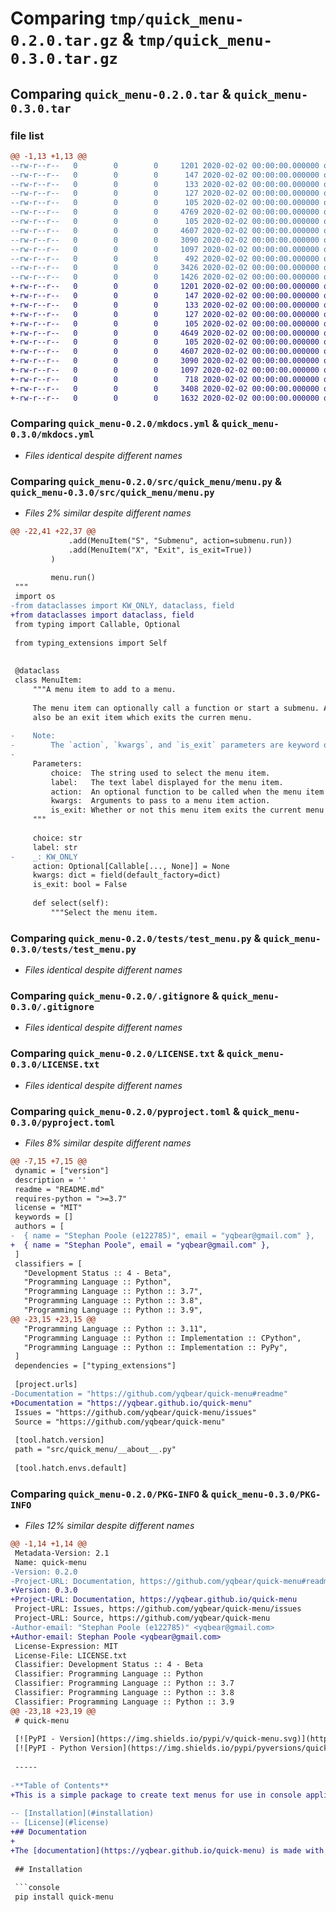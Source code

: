 # Comparing `tmp/quick_menu-0.2.0.tar.gz` & `tmp/quick_menu-0.3.0.tar.gz`

## Comparing `quick_menu-0.2.0.tar` & `quick_menu-0.3.0.tar`

### file list

```diff
@@ -1,13 +1,13 @@
--rw-r--r--   0        0        0     1201 2020-02-02 00:00:00.000000 quick_menu-0.2.0/mkdocs.yml
--rw-r--r--   0        0        0      147 2020-02-02 00:00:00.000000 quick_menu-0.2.0/.vscode/settings.json
--rw-r--r--   0        0        0      133 2020-02-02 00:00:00.000000 quick_menu-0.2.0/docs/index.md
--rw-r--r--   0        0        0      127 2020-02-02 00:00:00.000000 quick_menu-0.2.0/src/quick_menu/__about__.py
--rw-r--r--   0        0        0      105 2020-02-02 00:00:00.000000 quick_menu-0.2.0/src/quick_menu/__init__.py
--rw-r--r--   0        0        0     4769 2020-02-02 00:00:00.000000 quick_menu-0.2.0/src/quick_menu/menu.py
--rw-r--r--   0        0        0      105 2020-02-02 00:00:00.000000 quick_menu-0.2.0/tests/__init__.py
--rw-r--r--   0        0        0     4607 2020-02-02 00:00:00.000000 quick_menu-0.2.0/tests/test_menu.py
--rw-r--r--   0        0        0     3090 2020-02-02 00:00:00.000000 quick_menu-0.2.0/.gitignore
--rw-r--r--   0        0        0     1097 2020-02-02 00:00:00.000000 quick_menu-0.2.0/LICENSE.txt
--rw-r--r--   0        0        0      492 2020-02-02 00:00:00.000000 quick_menu-0.2.0/README.md
--rw-r--r--   0        0        0     3426 2020-02-02 00:00:00.000000 quick_menu-0.2.0/pyproject.toml
--rw-r--r--   0        0        0     1426 2020-02-02 00:00:00.000000 quick_menu-0.2.0/PKG-INFO
+-rw-r--r--   0        0        0     1201 2020-02-02 00:00:00.000000 quick_menu-0.3.0/mkdocs.yml
+-rw-r--r--   0        0        0      147 2020-02-02 00:00:00.000000 quick_menu-0.3.0/.vscode/settings.json
+-rw-r--r--   0        0        0      133 2020-02-02 00:00:00.000000 quick_menu-0.3.0/docs/index.md
+-rw-r--r--   0        0        0      127 2020-02-02 00:00:00.000000 quick_menu-0.3.0/src/quick_menu/__about__.py
+-rw-r--r--   0        0        0      105 2020-02-02 00:00:00.000000 quick_menu-0.3.0/src/quick_menu/__init__.py
+-rw-r--r--   0        0        0     4649 2020-02-02 00:00:00.000000 quick_menu-0.3.0/src/quick_menu/menu.py
+-rw-r--r--   0        0        0      105 2020-02-02 00:00:00.000000 quick_menu-0.3.0/tests/__init__.py
+-rw-r--r--   0        0        0     4607 2020-02-02 00:00:00.000000 quick_menu-0.3.0/tests/test_menu.py
+-rw-r--r--   0        0        0     3090 2020-02-02 00:00:00.000000 quick_menu-0.3.0/.gitignore
+-rw-r--r--   0        0        0     1097 2020-02-02 00:00:00.000000 quick_menu-0.3.0/LICENSE.txt
+-rw-r--r--   0        0        0      718 2020-02-02 00:00:00.000000 quick_menu-0.3.0/README.md
+-rw-r--r--   0        0        0     3408 2020-02-02 00:00:00.000000 quick_menu-0.3.0/pyproject.toml
+-rw-r--r--   0        0        0     1632 2020-02-02 00:00:00.000000 quick_menu-0.3.0/PKG-INFO
```

### Comparing `quick_menu-0.2.0/mkdocs.yml` & `quick_menu-0.3.0/mkdocs.yml`

 * *Files identical despite different names*

### Comparing `quick_menu-0.2.0/src/quick_menu/menu.py` & `quick_menu-0.3.0/src/quick_menu/menu.py`

 * *Files 2% similar despite different names*

```diff
@@ -22,41 +22,37 @@
             .add(MenuItem("S", "Submenu", action=submenu.run))
             .add(MenuItem("X", "Exit", is_exit=True))
         )
 
         menu.run()
 """
 import os
-from dataclasses import KW_ONLY, dataclass, field
+from dataclasses import dataclass, field
 from typing import Callable, Optional
 
 from typing_extensions import Self
 
 
 @dataclass
 class MenuItem:
     """A menu item to add to a menu.
 
     The menu item can optionally call a function or start a submenu. A menu item can
     also be an exit item which exits the curren menu.
 
-    Note:
-        The `action`, `kwargs`, and `is_exit` parameters are keyword only arguments.
-
     Parameters:
         choice:  The string used to select the menu item.
         label:   The text label displayed for the menu item.
         action:  An optional function to be called when the menu item is selected.
         kwargs:  Arguments to pass to a menu item action.
         is_exit: Whether or not this menu item exits the current menu
     """
 
     choice: str
     label: str
-    _: KW_ONLY
     action: Optional[Callable[..., None]] = None
     kwargs: dict = field(default_factory=dict)
     is_exit: bool = False
 
     def select(self):
         """Select the menu item.
```

### Comparing `quick_menu-0.2.0/tests/test_menu.py` & `quick_menu-0.3.0/tests/test_menu.py`

 * *Files identical despite different names*

### Comparing `quick_menu-0.2.0/.gitignore` & `quick_menu-0.3.0/.gitignore`

 * *Files identical despite different names*

### Comparing `quick_menu-0.2.0/LICENSE.txt` & `quick_menu-0.3.0/LICENSE.txt`

 * *Files identical despite different names*

### Comparing `quick_menu-0.2.0/pyproject.toml` & `quick_menu-0.3.0/pyproject.toml`

 * *Files 8% similar despite different names*

```diff
@@ -7,15 +7,15 @@
 dynamic = ["version"]
 description = ''
 readme = "README.md"
 requires-python = ">=3.7"
 license = "MIT"
 keywords = []
 authors = [
-  { name = "Stephan Poole (e122785)", email = "yqbear@gmail.com" },
+  { name = "Stephan Poole", email = "yqbear@gmail.com" },
 ]
 classifiers = [
   "Development Status :: 4 - Beta",
   "Programming Language :: Python",
   "Programming Language :: Python :: 3.7",
   "Programming Language :: Python :: 3.8",
   "Programming Language :: Python :: 3.9",
@@ -23,15 +23,15 @@
   "Programming Language :: Python :: 3.11",
   "Programming Language :: Python :: Implementation :: CPython",
   "Programming Language :: Python :: Implementation :: PyPy",
 ]
 dependencies = ["typing_extensions"]
 
 [project.urls]
-Documentation = "https://github.com/yqbear/quick-menu#readme"
+Documentation = "https://yqbear.github.io/quick-menu"
 Issues = "https://github.com/yqbear/quick-menu/issues"
 Source = "https://github.com/yqbear/quick-menu"
 
 [tool.hatch.version]
 path = "src/quick_menu/__about__.py"
 
 [tool.hatch.envs.default]
```

### Comparing `quick_menu-0.2.0/PKG-INFO` & `quick_menu-0.3.0/PKG-INFO`

 * *Files 12% similar despite different names*

```diff
@@ -1,14 +1,14 @@
 Metadata-Version: 2.1
 Name: quick-menu
-Version: 0.2.0
-Project-URL: Documentation, https://github.com/yqbear/quick-menu#readme
+Version: 0.3.0
+Project-URL: Documentation, https://yqbear.github.io/quick-menu
 Project-URL: Issues, https://github.com/yqbear/quick-menu/issues
 Project-URL: Source, https://github.com/yqbear/quick-menu
-Author-email: "Stephan Poole (e122785)" <yqbear@gmail.com>
+Author-email: Stephan Poole <yqbear@gmail.com>
 License-Expression: MIT
 License-File: LICENSE.txt
 Classifier: Development Status :: 4 - Beta
 Classifier: Programming Language :: Python
 Classifier: Programming Language :: Python :: 3.7
 Classifier: Programming Language :: Python :: 3.8
 Classifier: Programming Language :: Python :: 3.9
@@ -23,18 +23,19 @@
 # quick-menu
 
 [![PyPI - Version](https://img.shields.io/pypi/v/quick-menu.svg)](https://pypi.org/project/quick-menu)
 [![PyPI - Python Version](https://img.shields.io/pypi/pyversions/quick-menu.svg)](https://pypi.org/project/quick-menu)
 
 -----
 
-**Table of Contents**
+This is a simple package to create text menus for use in console applications.
 
-- [Installation](#installation)
-- [License](#license)
+## Documentation
+
+The [documentation](https://yqbear.github.io/quick-menu) is made with [Material for MkDocs](https://github.com/squidfunk/mkdocs-material) and is hosted by [GitHub Pages](https://docs.github.com/en/pages).
 
 ## Installation
 
 ```console
 pip install quick-menu
 ```
```

